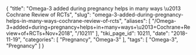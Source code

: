 {
    "title": "Omega-3 added during pregnancy helps in many ways \u2013 Cochrane Review of RCTs",
    "slug": "omega-3-added-during-pregnancy-helps-in-many-ways-cochrane-review-of-rcts",
    "aliases": [
        "/Omega-3+added+during+pregnancy+helps+in+many+ways+\u2013+Cochrane+Review+of+RCTs+Nov+2018",
        "/10211"
    ],
    "tiki_page_id": 10211,
    "date": "2018-11-19",
    "categories": [
        "Pregnancy",
        "Omega-3"
    ],
    "tags": [
        "Omega-3",
        "Pregnancy"
    ]
}